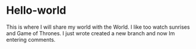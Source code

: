 # Hello-world
This is where I will share my world with the World.
I like too watch sunrises and Game of Thrones.
I just wrote created a new branch and now Im entering comments.

